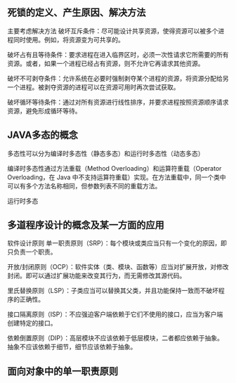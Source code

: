 ## 死锁的定义、产生原因、解决方法

主要考虑解决方法
破坏互斥条件：尽可能设计共享资源，使得资源可以被多个进程同时使用。例如，将资源变为可共享的。

破坏占有且等待条件：要求进程在进入临界区时，必须一次性请求它所需要的所有资源。或者，如果一个进程已经占有资源，则不允许它再请求其他资源。

破坏不可剥夺条件：允许系统在必要时强制剥夺某个进程的资源，将资源分配给另一个进程。被剥夺资源的进程可以在资源可用时再次尝试获取。

破坏循环等待条件：通过对所有资源进行线性排序，并要求进程按照资源顺序请求资源，避免形成循环等待。

## JAVA多态的概念

多态性可以分为编译时多态性（静态多态）和运行时多态性（动态多态）

编译时多态性通过方法重载（Method Overloading）和运算符重载（Operator Overloading，在 Java 中不支持运算符重载）实现。在方法重载中，同一个类中可以有多个方法名称相同，但参数列表不同的重载方法。

运行时多态

## 多道程序设计的概念及某一方面的应用

软件设计原则
单一职责原则（SRP）：每个模块或类应当只有一个变化的原因，即只负责一个职责。

开放/封闭原则（OCP）：软件实体（类、模块、函数等）应当对扩展开放，对修改封闭。即可以通过扩展功能来改变其行为，而无需修改其源代码。

里氏替换原则（LSP）：子类应当可以替换其父类，并且功能保持一致而不破坏程序的正确性。

接口隔离原则（ISP）：不应强迫客户端依赖于它们不使用的接口，应当为客户端创建特定的接口。

依赖倒置原则（DIP）：高层模块不应该依赖于低层模块，二者都应依赖于抽象。抽象不应该依赖于细节，细节应该依赖于抽象。



## 面向对象中的单一职责原则
